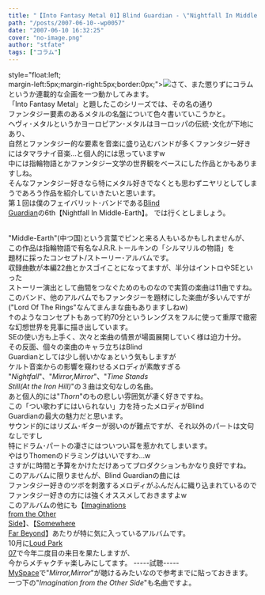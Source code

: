 ```yaml
---
title: "【Into Fantasy Metal 01】Blind Guardian - \"Nightfall In Middle-Earth\""
path: "/posts/2007-06-10--wp0057"
date: "2007-06-10 16:32:25"
cover: "no-image.png"
author: "stfate"
tags: ["コラム"]
---
```


<style type="text/css">
<!--
p {white-space: pre-wrap};
-->
</style>

style="float:left; margin-left:5px;margin-right:5px;border:0px;"><a href="http://www.amazon.co.jp/gp/product/B000006ED1%3ftag=invisibleair-22%26link_code=xm2%26camp=2025%26dev-t=0ZZ51W51PSHKTDFA9002" target="_blank"><img src="http://ec1.images-amazon.com/images/I/31BzcjiPlkL.jpg"   /></a>さて、また懲りずにコラムというか連載的な企画を一つ動かしてみます。
「Into Fantasy Metal」と題したこのシリーズでは、その名の通り
ファンタジー要素のあるメタルの名盤について色々書いていこうかと。
ヘヴィ･メタルというかヨーロピアン･メタルはヨーロッパの伝統･文化が下地にあり、
自然とファンタジー的な要素を音楽に盛り込むバンドが多くファンタジー好きにはタマラナイ音楽…と個人的には思っていますw
中には指輪物語とかファンタジー文学の世界観をベースにした作品とかもありますしね。
そんなファンタジー好きなら特にメタル好きでなくとも思わずニヤリとしてしまうであろう作品を紹介していきたいと思います。
第１回は僕のフェイバリット･バンドである<a href="http://www.blind-guardian.com/" target="_blank">Blind Guardian</a>の6th【Nightfall In Middle-Earth】。
では行くとしましょう。
<br>

<!--more-->
"Middle-Earth"(中つ国)という言葉でピンと来る人もいるかもしれませんが、
この作品は指輪物語で有名なJ.R.R.トールキンの「シルマリルの物語」を
題材に採ったコンセプト/ストーリー･アルバムです。
収録曲数が本編22曲とかスゴイことになってますが、半分はイントロやSEといった
ストーリー演出として曲間をつなぐためのものなので実質の楽曲は11曲ですね。
このバンド、他のアルバムでもファンタジーを題材にした楽曲が多いんですが
("Lord Of The Rings"なんてまんまな曲もありますしねw)
↑のようなコンセプトもあって約70分というレングスをフルに使って重厚で緻密な幻想世界を見事に描き出しています。
SEの使い方も上手く、次々と楽曲の情景が場面展開していく様は迫力十分。
その反面、個々の楽曲のキャラ立ちはBlind Guardianとしては少し弱いかなぁという気もしますが
ケルト音楽からの影響を窺わせるメロディが素敵すぎる
"<em>Nightfall</em>"、"<em>Mirror,Mirror</em>"、"<em>Time Stands Still(At the Iron Hill)</em>"の３曲は文句なしの名曲。
あと個人的には"<em>Thorn</em>"のもの悲しい雰囲気が凄く好きですね。
この「つい歌わずにはいられない」力を持ったメロディがBlind Guardianの最大の魅力だと思います。
サウンド的にはリズム･ギターが弱いのが難点ですが、それ以外のパートは文句なしですし
特にドラム･パートの凄さにはついつい耳を惹かれてしまいます。
やはりThomenのドラミングはいいですわ…w
さすがに時間と予算をかけただけあってプロダクションもかなり良好ですね。
このアルバムに限りませんが、Blind Guardianの曲には
ファンタジー好きのツボを刺激するメロディがふんだんに織り込まれているので
ファンタジー好きの方には強くオススメしておきますよw
このアルバムの他にも【<a href="http://www.amazon.co.jp/%E3%82%A4%E3%83%9E%E3%82%B8%E3%83%8D%E3%83%BC%E3%82%B7%E3%83%A7%E3%83%B3%E3%82%BA%E3%83%BB%E3%83%95%E3%83%AD%E3%83%A0%E3%83%BB%E3%82%B8%E3%83%BB%E3%82%A2%E3%82%B6%E3%83%BC%E3%83%BB%E3%82%B5%E3%82%A4%E3%83%89-1-%E3%83%96%E3%83%A9%E3%82%A4%E3%83%B3%E3%83%89%E3%83%BB%E3%82%AC%E3%83%BC%E3%83%87%E3%82%A3%E3%82%A2%E3%83%B3/dp/B00005V2UF/ref=pd_bbs_sr_3/249-3067156-2193941?ie=UTF8&s=music&qid=1181464605&sr=8-3" target="_blank">Imaginations from the Other Side</a>】、【<a href="http://www.amazon.co.jp/%E3%82%B5%E3%83%A0%E3%83%9B%E3%82%A8%E3%82%A2%E3%83%BB%E3%83%95%E3%82%A9%E3%83%BC%E3%83%BB%E3%83%93%E3%83%A8%E3%83%B3%E3%83%89-1-%E3%83%96%E3%83%A9%E3%82%A4%E3%83%B3%E3%83%89%E3%83%BB%E3%82%AC%E3%83%BC%E3%83%87%E3%82%A3%E3%82%A2%E3%83%B3/dp/B00005V2UE/ref=sr_1_5/249-3067156-2193941?ie=UTF8&s=music&qid=1181464605&sr=8-5" target="_blank">Somewhere Far Beyond</a>】あたりが特に気に入っているアルバムです。
10月に<a href="http://www.loudpark.com/" target="_blank">Loud Park 07</a>で今年二度目の来日を果たしますが、
今からメチャクチャ楽しみにしてます。
-----試聴-----
<a href="http://www.myspace.com/blindguardian" target="_blank">MySpace</a>で"<em>Mirror,Mirror</em>"が聴けるみたいなので参考までに貼っておきます。
一つ下の"<em>Imagination from the Other Side</em>"も名曲ですよ。
